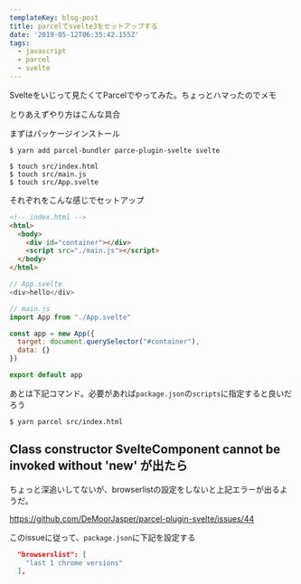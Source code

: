 ```yaml
---
templateKey: blog-post
title: parcelでsvelte3をセットアップする
date: '2019-05-12T06:35:42.155Z'
tags:
  - javascript
  - parcel
  - svelte
---
```


Svelteをいじって見たくてParcelでやってみた。ちょっとハマったのでメモ

とりあえずやり方はこんな具合

まずはパッケージインストール

```
$ yarn add parcel-bundler parce-plugin-svelte svelte
```

```
$ touch src/index.html
$ touch src/main.js
$ touch src/App.svelte
```

それぞれをこんな感じでセットアップ

```html
<!-- index.html -->
<html>
  <body>
    <div id="container"></div>
    <script src="./main.js"></script>
  </body>
</html>
```


```js
// App.svelte
<div>hello</div>
```

```js
// main.js
import App from "./App.svelte"

const app = new App({
  target: document.querySelector("#container"),
  data: {}
})

export default app
```

あとは下記コマンド。必要があれば`package.json`の`scripts`に指定すると良いだろう

```
$ yarn parcel src/index.html
```

## Class constructor SvelteComponent cannot be invoked without 'new' が出たら

ちょっと深追いしてないが、browserlistの設定をしないと上記エラーが出るようだ。

https://github.com/DeMoorJasper/parcel-plugin-svelte/issues/44

このissueに従って、`package.json`に下記を設定する

```json
  "browserslist": [
    "last 1 chrome versions"
  ],
```
